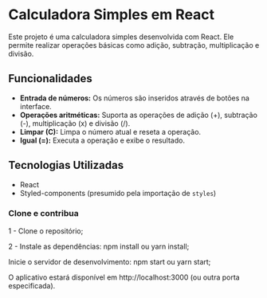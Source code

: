 # Calculadora Simples em React

Este projeto é uma calculadora simples desenvolvida com React. Ele permite realizar operações básicas como adição, subtração, multiplicação e divisão.

## Funcionalidades

*   **Entrada de números:** Os números são inseridos através de botões na interface.
*   **Operações aritméticas:** Suporta as operações de adição (+), subtração (-), multiplicação (x) e divisão (/).
*   **Limpar (C):** Limpa o número atual e reseta a operação.
*   **Igual (=):** Executa a operação e exibe o resultado.

## Tecnologias Utilizadas

*   React
*   Styled-components (presumido pela importação de `styles`)

### Clone e contribua

1 - Clone o repositório;

2 - Instale as dependências: npm install ou yarn install;

Inicie o servidor de desenvolvimento: npm start ou yarn start;

O aplicativo estará disponível em http://localhost:3000 (ou outra porta especificada).
